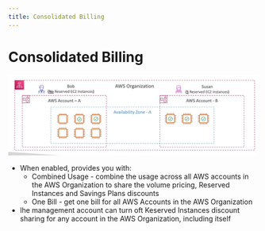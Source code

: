 ```yaml
---
title: Consolidated Billing
---
```

# Consolidated Billing
![Consolidated Billing](Consolidated-Billing.png)
- When enabled, provides you with:
    - Combined Usage - combine the usage across all AWS accounts in the AWS Organization to share the volume pricing, Reserved Instances and Savings Plans discounts
    - One Bill - get one bill for all AWS Accounts in the AWS Organization
- lhe management account can turn oft Keserved Instances discount sharing for any account in the AWS Organization, including itself
